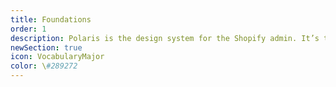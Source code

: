 ```yaml
---
title: Foundations
order: 1
description: Polaris is the design system for the Shopify admin. It’s the shared language that guides how we build high-quality merchant experiences.
newSection: true
icon: VocabularyMajor
color: \#289272
---
```

